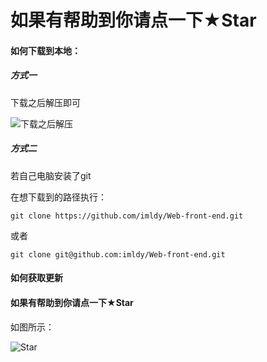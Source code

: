 # 如果有帮助到你请点一下★Star

#### 如何下载到本地：

##### 方式一

下载之后解压即可

![下载之后解压](https://qiniu-blog.taokeml.top/PicGo/20200512110544.png-ldy.blog)

##### 方式二

若自己电脑安装了git

在想下载到的路径执行：

`git clone https://github.com/imldy/Web-front-end.git`

或者

`git clone git@github.com:imldy/Web-front-end.git`

#### 如何获取更新



#### 如果有帮助到你请点一下★Star

如图所示：

![Star](https://qiniu-blog.taokeml.top/PicGo/20200508223141.png)